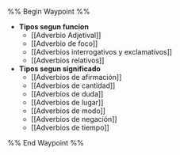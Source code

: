 %% Begin Waypoint %%
- **Tipos segun funcion**
	- [[Adverbio Adjetival]]
	- [[Adverbio de foco]]
	- [[Adverbios interrogativos y exclamativos]]
	- [[Adverbios relativos]]
- **Tipos segun significado**
	- [[Adverbios de afirmación]]
	- [[Adverbios de cantidad]]
	- [[Adverbios de duda]]
	- [[Adverbios de lugar]]
	- [[Adverbios de modo]]
	- [[Adverbios de negación]]
	- [[Adverbios de tiempo]]

%% End Waypoint %%